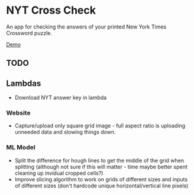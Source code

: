 # NYT Cross Check

An app for checking the answers of your printed New York Times Crossword puzzle.

[Demo](https://crosschecker.app)


## TODO

## Lambdas
- Download NYT answer key in lambda

### Website
- Capture/upload only square grid image - full aspect ratio is uploading unneeded data and slowing things down.

### ML Model
- Split the difference for hough lines to get the middle of the grid when splitting (although not sure if this will matter - time maybe better spent cleaning up invidual cropped cells?)
- Improve slicing algorithm to work on grids of different sizes and inputs of different sizes (don't hardcode unique horizontal/vertical line pixels)